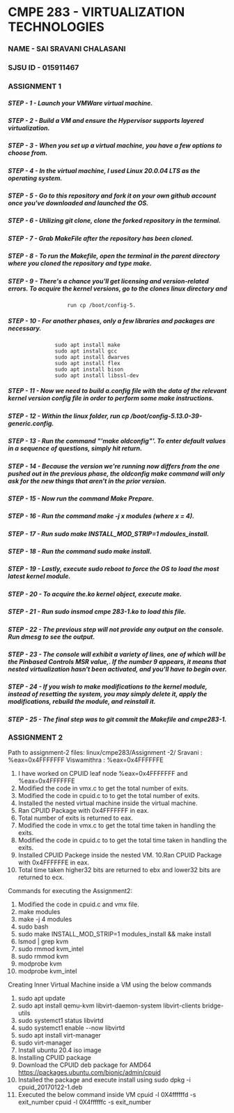 # CMPE 283 - VIRTUALIZATION TECHNOLOGIES
### NAME - SAI SRAVANI CHALASANI
### SJSU ID - 015911467
### ASSIGNMENT 1 
##### *STEP - 1 - Launch your VMWare virtual machine.*
##### *STEP - 2 - Build a VM and ensure the Hypervisor supports layered virtualization.*
##### *STEP - 3 - When you set up a virtual machine, you have a few options to choose from.*
##### *STEP - 4 - In the virtual machine, I used Linux 20.0.04 LTS as the operating system.*
##### *STEP - 5 - Go to this repository and fork it on your own github account once you've downloaded and launched the OS.* 
##### *STEP - 6 - Utilizing git clone, clone the forked repository in the terminal.*
##### *STEP - 7 - Grab MakeFile after the repository has been cloned.*
##### *STEP - 8 - To run the Makefile, open the terminal in the parent directory where you cloned the repository and type make.*
##### *STEP - 9 - There's a chance you'll get licensing and version-related errors. To acquire the kernel versions, go to the clones linux directory and*
                       run cp /boot/config-5.
##### *STEP - 10 - For another phases, only a few libraries and packages are necessary.*
                   sudo apt install make
                   sudo apt install gcc
                   sudo apt install dwarves
                   sudo apt install flex
                   sudo apt install bison
                   sudo apt install libssl-dev
##### *STEP - 11 - Now we need to build a.config file with the data of the relevant kernel version config file in order to perform some make instructions.*
##### *STEP - 12 - Within the linux folder, run cp /boot/config-5.13.0-39-generic.config.*
##### *STEP - 13 - Run the command "'make oldconfig"'. To enter default values in a sequence of questions, simply hit return.*
##### *STEP - 14 - Because the version we're running now differs from the one pushed out in the previous phase, the oldconfig make command will only ask for the new things that aren't in the prior version.*
##### *STEP - 15 - Now run the command Make Prepare.*
##### *STEP - 16 - Run the command make -j x modules (where x = 4).*
##### *STEP - 17 - Run sudo make INSTALL_MOD_STRIP=1 mdoules_install.*
##### *STEP - 18 - Run  the command sudo make install.*
##### *STEP - 19 - Lastly, execute sudo reboot to force the OS to load the most latest kernel module.*
##### *STEP - 20 - To acquire the.ko kernel object, execute make.*
##### *STEP - 21 - Run sudo insmod cmpe 283-1.ko to load this file.*
##### *STEP - 22 - The previous step will not provide any output on the console. Run dmesg to see the output.*
##### *STEP - 23 - The console will exhibit a variety of lines, one of which will be the Pinbased Controls MSR value,. If the number 9 appears, it means that nested virtualization hasn't been activated, and you'll have to begin over.*
##### *STEP - 24 - If you wish to make modifications to the kernel module, instead of resetting the system, you may simply delete it, apply the modifications, rebuild the module, and reinstall it.*
##### *STEP - 25 - The final step was to git commit the Makefile and cmpe283-1.*


### ASSIGNMENT 2

Path to assignment-2 files: linux/cmpe283/Assignment -2/
Sravani : %eax=0x4FFFFFFF
Viswamithra : %eax=0x4FFFFFFE

1. I have worked on CPUID leaf node %eax=0x4FFFFFFF and %eax=0x4FFFFFFE
2. Modified the code in vmx.c to get the total number of exits.
3. Modified the code in cpuid.c to to get the total number of exits.
4. Installed the nested virtual machine inside the virtual machine.
5. Ran CPUID Package with 0x4FFFFFFF in eax.
6. Total number of exits is returned to eax.
7. Modified the code in vmx.c to get the total time taken in handling the exits.
8. Modified the code in cpuid.c to to get the total time taken in handling the exits.
9. Installed CPUID Packege inside the nested VM.
10.Ran CPUID Package with 0x4FFFFFFE in eax.
11. Total time taken higher32 bits are returned to ebx and lower32 bits are returned to ecx.

Commands for executing the Assignment2:
1. Modified the code in cpuid.c and vmx file.
2. make modules
3. make -j 4 modules
4. sudo bash
5. sudo make INSTALL_MOD_STRIP=1 modules_install && make install
6. lsmod | grep kvm
7. sudo rmmod kvm_intel
8. sudo rmmod kvm
9. modprobe kvm
10. modprobe kvm_intel

Creating Inner Virtual Machine inside a VM using the below commands
1. sudo apt update
2. sudo apt install qemu-kvm libvirt-daemon-system libvirt-clients bridge-utils
3. sudo systemct1 status libvirtd
4. sudo systemct1 enable --now libvirtd
5. sudo apt install virt-manager
6. sudo virt-manager
7. Install ubuntu 20.4 iso image
8. Installing CPUID package
9. Download the CPUID deb package for AMD64 https://packages.ubuntu.com/bionic/admin/cpuid
10. Installed the package and execute install using sudo dpkg -i cpuid_20170122-1.deb
11. Executed the below command inside VM
        cpuid -l 0X4ffffffd -s exit_number
        cpuid -l 0X4ffffffc -s exit_number


